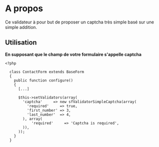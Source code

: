 # A propos #

Ce validateur à pour but de proposer un captcha très simple basé sur une simple addition.

## Utilisation ##
__En supposant que le champ de votre formulaire s'appelle captcha__

    <?php
      
      class ContactForm extends BaseForm
      {
        public function configure()
        {
          [...]
          
          $this->setValidators(array(
            'captcha'	  => new sfValidatorSimpleCaptcha(array(
          	  'required'     => true,
          	  'first_number' => 3,
          	  'last_number'  => 4,
          	), array(
          		'required'     => 'Captcha is required',
          	)),
          ));
        }
      }